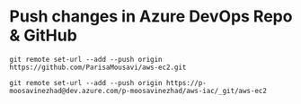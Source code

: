 # Push changes in Azure DevOps Repo & GitHub
```
git remote set-url --add --push origin https://github.com/ParisaMousavi/aws-ec2.git

git remote set-url --add --push origin https://p-moosavinezhad@dev.azure.com/p-moosavinezhad/aws-iac/_git/aws-ec2
```